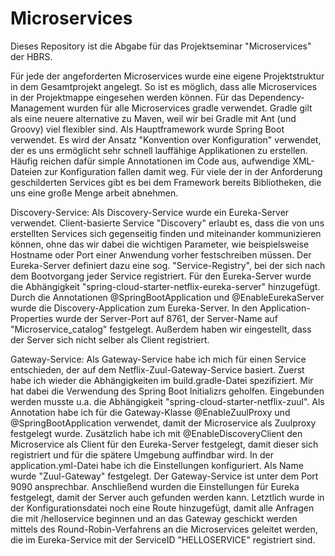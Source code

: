 # Microservices
Dieses Repository ist die Abgabe für das Projektseminar "Microservices" der HBRS.

Für jede der angeforderten Microservices wurde eine eigene Projektstruktur in dem Gesamtprojekt angelegt. So ist es möglich, dass alle Microservices in der Projektmappe eingesehen werden können. Für das Dependency-Management wurden für alle Microservices gradle verwendet. Gradle gilt als eine neuere alternative zu Maven, weil wir bei Gradle mit Ant (und Groovy) viel flexibler sind. Als Hauptframework wurde Spring Boot verwendet. Es wird der Ansatz "Konvention over Konfiguration" verwendet, der es uns ermöglicht sehr schnell lauffähige Applikationen zu erstellen. Häufig reichen dafür simple Annotationen im Code aus, aufwendige XML-Dateien zur Konfiguration fallen damit weg. Für viele der in der Anforderung geschilderten Services gibt es bei dem Framework bereits Bibliotheken, die uns eine große Menge arbeit abnehmen. 

Discovery-Service:
Als Discovery-Service wurde ein Eureka-Server verwendet. Client-basierte Service "Discovery" erlaubt es, dass die von uns erstellten Services sich gegenseitig finden und miteinander kommunizieren können, ohne das wir dabei die wichtigen Parameter, wie beispielsweise Hostname oder Port einer Anwendung vorher festschreiben müssen. Der Eureka-Server definiert dazu eine sog. "Service-Registry", bei der sich nach dem Bootvorgang jeder Service registriert. Für den Eureka-Server wurde die Abhängigkeit "spring-cloud-starter-netflix-eureka-server" hinzugefügt. Durch die Annotationen @SpringBootApplication und @EnableEurekaServer wurde die Discovery-Application zum Eureka-Server. In den Application-Properties wurde der Server-Port auf 8761, der Server-Name auf "Microservice_catalog" festgelegt. Außerdem haben wir eingestellt, dass der Server sich nicht selber als Client registriert.

Gateway-Service:
Als Gateway-Service habe ich mich für einen Service entschieden, der auf dem Netflix-Zuul-Gateway-Service basiert. Zuerst habe ich wieder die Abhängigkeiten im build.gradle-Datei spezifiziert. Mir hat dabei die Verwendung des Spring Boot Initializrs geholfen. Eingebunden werden musste u.a. die Abhängigkeit "spring-cloud-starter-netflix-zuul". Als Annotation habe ich für die Gateway-Klasse @EnableZuulProxy und @SpringBootApplication verwendet, damit der Microservice als Zuulproxy festgelegt wurde. Zusätzlich habe ich mit @EnableDiscoveryClient den Microservice als Client für den Eureka-Server festgelegt, damit dieser sich registriert und für die spätere Umgebung auffindbar wird. In der application.yml-Datei habe ich die Einstellungen konfiguriert. Als Name wurde "Zuul-Gateway" festgelegt. Der Gateway-Service ist unter dem Port 9090 ansprechbar. Anschließend wurden die Einstellungen für Eureka festgelegt, damit der Server auch gefunden werden kann. Letztlich wurde in der Konfigurationsdatei noch eine Route hinzugefügt, damit alle Anfragen die mit /helloservice beginnen und an das Gateway geschickt werden mittels des Round-Robin-Verfahrens an die Microservices geleitet werden, die im Eureka-Service mit der ServiceID "HELLOSERVICE" registriert sind.
